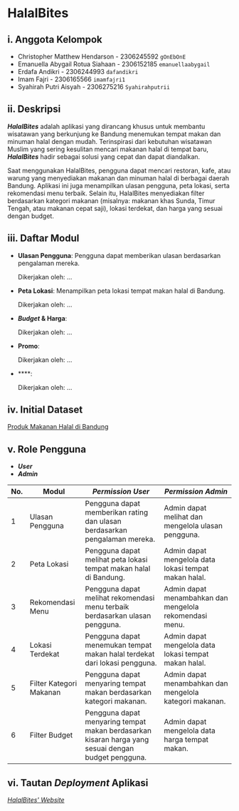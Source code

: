 # HalalBites

## i. Anggota Kelompok
- Christopher Matthew Hendarson - 2306245592 `gOnEbOnE`
- Emanuella Abygail Rotua Siahaan - 2306152185 `emanuellaabygail`
- Erdafa Andikri - 2306244993 `dafandikri`
- Imam Fajri - 2306165566 `imamfajri1`
- Syahirah Putri Aisyah - 2306275216 `Syahirahputrii`

## ii. Deskripsi
**_HalalBites_** adalah aplikasi yang dirancang khusus untuk membantu wisatawan yang berkunjung ke Bandung menemukan tempat makan dan minuman halal dengan mudah. Terinspirasi dari kebutuhan wisatawan Muslim yang sering kesulitan mencari makanan halal di tempat baru, **_HalalBites_** hadir sebagai solusi yang cepat dan dapat diandalkan.

Saat menggunakan HalalBites, pengguna dapat mencari restoran, kafe, atau warung yang menyediakan makanan dan minuman halal di berbagai daerah Bandung. Aplikasi ini juga menampilkan ulasan pengguna, peta lokasi, serta rekomendasi menu terbaik. Selain itu, HalalBites menyediakan filter berdasarkan kategori makanan (misalnya: makanan khas Sunda, Timur Tengah, atau makanan cepat saji), lokasi terdekat, dan harga yang sesuai dengan budget.

## iii. Daftar Modul
-   **Ulasan Pengguna**: Pengguna dapat memberikan ulasan berdasarkan pengalaman mereka.

    Dikerjakan oleh: ...

-   **Peta Lokasi**: Menampilkan peta lokasi tempat makan halal di Bandung.

    Dikerjakan oleh: ...

-   **_Budget_ & Harga**: 

    Dikerjakan oleh: ...

-   **Promo**: 

    Dikerjakan oleh: ...

-   ****:

    Dikerjakan oleh: ...


## iv. Initial Dataset
[Produk Makanan Halal di Bandung](https://opendata.bandung.go.id/dataset/daftar-fasilitasi-sertifikasi-halal-umkm)

## v. Role Pengguna
- **_User_**
- **_Admin_**

| No. | Modul                      | _Permission User_                                                                                              | _Permission Admin_                                                                                                                   |
| --- | -------------------------- | -------------------------------------------------------------------------------------------------------------- | ------------------------------------------------------------------------------------------------------------------------------------ |
| 1   | Ulasan Pengguna            | Pengguna dapat memberikan rating dan ulasan berdasarkan pengalaman mereka.                                     | Admin dapat melihat dan mengelola ulasan pengguna.                                                                                   |
| 2   | Peta Lokasi                | Pengguna dapat melihat peta lokasi tempat makan halal di Bandung.                                              | Admin dapat mengelola data lokasi tempat makan halal.                                                                                |
| 3   | Rekomendasi Menu           | Pengguna dapat melihat rekomendasi menu terbaik berdasarkan ulasan pengguna.                                   | Admin dapat menambahkan dan mengelola rekomendasi menu.                                                                              |
| 4   | Lokasi Terdekat            | Pengguna dapat menemukan tempat makan halal terdekat dari lokasi pengguna.                                     | Admin dapat mengelola data lokasi tempat makan halal.                                                                                |
| 5   | Filter Kategori Makanan    | Pengguna dapat menyaring tempat makan berdasarkan kategori makanan.                                            | Admin dapat menambahkan dan mengelola kategori makanan.                                                                              |
| 6   | Filter Budget              | Pengguna dapat menyaring tempat makan berdasarkan kisaran harga yang sesuai dengan budget pengguna.            | Admin dapat mengelola data harga tempat makan.                                                                                       |

## vi. Tautan _Deployment_ Aplikasi
[_HalalBites' Website_](http://erdafa-andikri-halalbites.pbp.cs.ui.ac.id)

